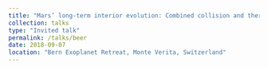 ```yaml
---
title: "Mars’ long-term interior evolution: Combined collision and thermochemical models constrained by InSight results"
collection: talks
type: "Invited talk"
permalink: /talks/beer
date: 2018-09-07
location: "Bern Exoplanet Retreat, Monte Verita, Switzerland"
---
```

